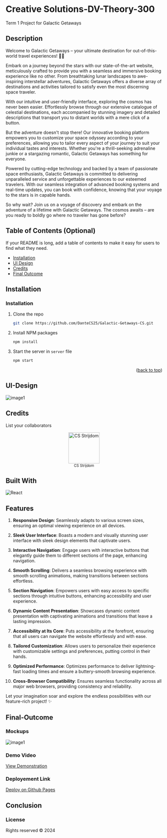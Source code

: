 # Creative Solutions-DV-Theory-300
 Term 1 Project for Galactic Getaways

## Description

Welcome to Galactic Getaways – your ultimate destination for out-of-this-world travel experiences! 🚀✨

Embark on a journey beyond the stars with our state-of-the-art website, meticulously crafted to provide you with a seamless and immersive booking experience like no other. From breathtaking lunar landscapes to awe-inspiring interstellar adventures, Galactic Getaways offers a diverse array of destinations and activities tailored to satisfy even the most discerning space traveler.

With our intuitive and user-friendly interface, exploring the cosmos has never been easier. Effortlessly browse through our extensive catalogue of celestial destinations, each accompanied by stunning imagery and detailed descriptions that transport you to distant worlds with a mere click of a button.

But the adventure doesn't stop there! Our innovative booking platform empowers you to customize your space odyssey according to your preferences, allowing you to tailor every aspect of your journey to suit your individual tastes and interests. Whether you're a thrill-seeking adrenaline junkie or a stargazing romantic, Galactic Getaways has something for everyone.

Powered by cutting-edge technology and backed by a team of passionate space enthusiasts, Galactic Getaways is committed to delivering unparalleled service and unforgettable experiences to our esteemed travelers. With our seamless integration of advanced booking systems and real-time updates, you can book with confidence, knowing that your voyage to the stars is in capable hands.

So why wait? Join us on a voyage of discovery and embark on the adventure of a lifetime with Galactic Getaways. The cosmos awaits – are you ready to boldly go where no traveler has gone before?

## Table of Contents (Optional)

If your README is long, add a table of contents to make it easy for users to find what they need.

- [Installation](#installation)
- [UI Design](#ui-design)
- [Credits](#credits)
- [Final Outcome](#final-outcome)

## Installation

### Installation


1. Clone the repo
   ```sh
   git clone https://github.com/DanteCS25/Galactic-Getaways-CS.git
   ```
2. Install NPM packages
   ```sh
   npm install
   ```
4. Start the server in `server` file
   ```sh
   npm start
   ```

<p align="right">(<a href="# Creative Solutions-DV-Theory-300">back to top</a>)</p>

## UI-Design

![image1](src/content/Design2.png)

## Credits

List your collaborators

<div style="text-align: center;">
    <a href="https://github.com/DanteCS25">
      <img src="src\content\profile.jpg" alt="CS Strijdom" width="100px">
    </a>
    <br>
    <sub>CS Strijdom</sub>
  </div>


## Built With

![React](https://img.shields.io/badge/Built_with-React-blue?logo=react&style=flat-square)

## Features

1. **Responsive Design**: Seamlessly adapts to various screen sizes, ensuring an optimal viewing experience on all devices.

2. **Sleek User Interface**: Boasts a modern and visually stunning user interface with sleek design elements that captivate users.

3. **Interactive Navigation**: Engage users with interactive buttons that elegantly guide them to different sections of the page, enhancing navigation.

4. **Smooth Scrolling**: Delivers a seamless browsing experience with smooth scrolling animations, making transitions between sections effortless.

5. **Section Navigation**: Empowers users with easy access to specific sections through intuitive buttons, enhancing accessibility and user experience.

6. **Dynamic Content Presentation**: Showcases dynamic content presentation with captivating animations and transitions that leave a lasting impression.

7. **Accessibility at Its Core**: Puts accessibility at the forefront, ensuring that all users can navigate the website effortlessly and with ease.

8. **Tailored Customization**: Allows users to personalize their experience with customizable settings and preferences, putting control in their hands.

9. **Optimized Performance**: Optimizes performance to deliver lightning-fast loading times and ensure a buttery-smooth browsing experience.

10. **Cross-Browser Compatibility**: Ensures seamless functionality across all major web browsers, providing consistency and reliability.

Let your imagination soar and explore the endless possibilities with our feature-rich project! ✨


## Final-Outcome

### Mockups

![image1](src/content/Mockup_2.png)

### Demo Video

[View Demonstration](https://youtu.be/UgckVREWHOQ)

### Deployement Link

[Deploy on Github Pages](https://dantecs25.github.io/Galactic-Getaways-CS/)

## Conclusion
### License
Rights reserved © 2024

 

